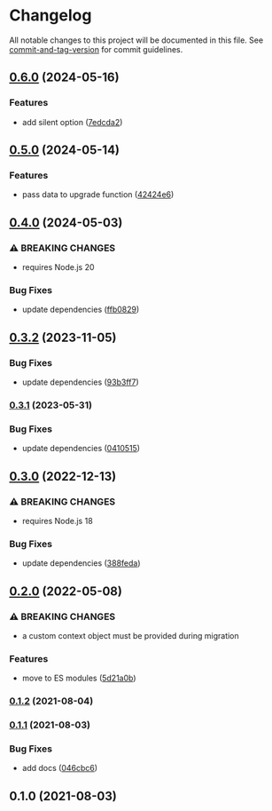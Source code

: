 # Changelog

All notable changes to this project will be documented in this file. See [commit-and-tag-version](https://github.com/absolute-version/commit-and-tag-version) for commit guidelines.

## [0.6.0](https://github.com/dessant/wesa/compare/v0.5.0...v0.6.0) (2024-05-16)


### Features

* add silent option ([7edcda2](https://github.com/dessant/wesa/commit/7edcda2ef9c4dd8b965237f5b9dd4e91ce2b5c76))

## [0.5.0](https://github.com/dessant/wesa/compare/v0.4.0...v0.5.0) (2024-05-14)


### Features

* pass data to upgrade function ([42424e6](https://github.com/dessant/wesa/commit/42424e62b99967924cb5780a6b239dedd400c1b6))

## [0.4.0](https://github.com/dessant/wesa/compare/v0.3.2...v0.4.0) (2024-05-03)


### ⚠ BREAKING CHANGES

* requires Node.js 20

### Bug Fixes

* update dependencies ([ffb0829](https://github.com/dessant/wesa/commit/ffb0829da31f9ba4452ff1def370fa9eda0721b4))

## [0.3.2](https://github.com/dessant/wesa/compare/v0.3.1...v0.3.2) (2023-11-05)


### Bug Fixes

* update dependencies ([93b3ff7](https://github.com/dessant/wesa/commit/93b3ff76d24650bdbf5e468856f4173574ba9eef))

### [0.3.1](https://github.com/dessant/wesa/compare/v0.3.0...v0.3.1) (2023-05-31)


### Bug Fixes

* update dependencies ([0410515](https://github.com/dessant/wesa/commit/04105156cdaa189d8038a1224ac847deeebc7afa))

## [0.3.0](https://github.com/dessant/wesa/compare/v0.2.0...v0.3.0) (2022-12-13)


### ⚠ BREAKING CHANGES

* requires Node.js 18

### Bug Fixes

* update dependencies ([388feda](https://github.com/dessant/wesa/commit/388fedae95454bc234a8c19ff7d0437ef241eff5))

## [0.2.0](https://github.com/dessant/wesa/compare/v0.1.2...v0.2.0) (2022-05-08)


### ⚠ BREAKING CHANGES

* a custom context object must be provided during migration

### Features

* move to ES modules ([5d21a0b](https://github.com/dessant/wesa/commit/5d21a0ba89b13f03f93fa5ffc72130f417cf2a35))

### [0.1.2](https://github.com/dessant/wesa/compare/v0.1.1...v0.1.2) (2021-08-04)

### [0.1.1](https://github.com/dessant/wesa/compare/v0.1.0...v0.1.1) (2021-08-03)


### Bug Fixes

* add docs ([046cbc6](https://github.com/dessant/wesa/commit/046cbc6c5dca1e840ea5d3759955c4e62c4520d3))

## 0.1.0 (2021-08-03)

